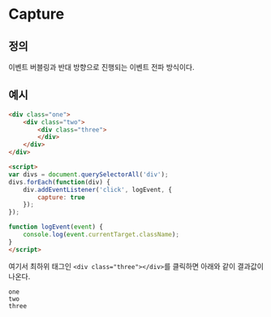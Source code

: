 # Capture

## 정의
이벤트 버블링과 반대 방향으로 진행되는 이벤트 전파 방식이다.

## 예시
```html
<div class="one">
	<div class="two">
		<div class="three">
		</div>
	</div>
</div>

<script>
var divs = document.querySelectorAll('div');
divs.forEach(function(div) {
	div.addEventListener('click', logEvent, {
		capture: true
	});
});

function logEvent(event) {
	console.log(event.currentTarget.className);
}
</script>
```
여기서 최하위 태그인 ```<div class="three"></div>```를 클릭하면 아래와 같이 결과값이 나온다.
```
one
two
three
```
